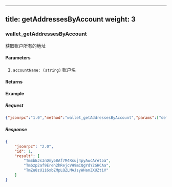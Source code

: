
---
title: getAddressesByAccount
weight: 3
---

### wallet_getAddressesByAccount
获取账户所有的地址

#### Parameters
1. `accountName: (string)` 账户名

#### Returns


#### Example
##### Request
```json
{"jsonrpc":"1.0","method":"wallet_getAddressesByAccount","params":["default"],"id":1}
```
##### Response
```json
{
    "jsonrpc": "2.0",
    "id": 1,
    "result": [
        "TmSbEJs3nDmy68Af7M4Rsuj4pyAwcAret5a",
        "Tmbzp2af9Ereh2hRejcVH9mCQgYdY2GHCAa",
        "TmZu8zU1i6xbZMpLQZLMAJsyWHanZXUZtiV"
    ]
}
```
